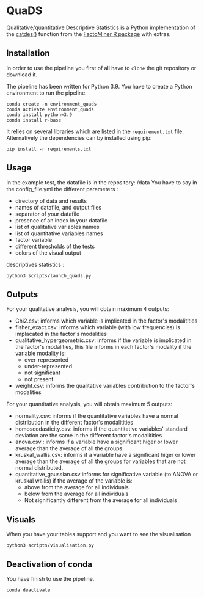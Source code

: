 # QuaDS

Qualitative/quantitative Descriptive Statistics is a Python implementation of the [catdes()](http://factominer.free.fr/factomethods/description-des-modalites.html) function from the [FactoMiner R package](http://factominer.free.fr) with extras.

## Installation
In order to use the pipeline you first of all have to `clone` the git
repository or download it.

The pipeline has been written for Python 3.9. 
You have to create a Python environment to run the pipeline.

    conda create -n environment_quads
    conda activate environment_quads
    conda install python=3.9
    conda install r-base

It relies on several libraries which are listed in the `requirement.txt` file.
Alternatively the dependencies can by installed using pip:

    pip install -r requirements.txt

## Usage
In the example test, the datafile is in the repository: /data
You have to say in the config_file.yml the different parameters :
  - directory of data and results
  - names of datafile, and output files
  - separator of your datafile
  - presence of an index in your datafile
  - list of qualitative variables names
  - list of quantitative variables names
  - factor variable
  - different thresholds of the tests
  - colors of the visual output

descriptives statistics :

    python3 scripts/launch_quads.py

## Outputs 
For your qualitative analysis, you will obtain maximum 4 outputs:
  - Chi2.csv: informs which variable is implicated in the factor's modalitities
  - fisher_exact.csv: informs which variable (with low frequencies) is implacated in the factor's modalities  
  - qualitative_hypergeometric.csv: informs if the variable is implicated in the factor's     modalities, this file informs in each factor's modality if the variable modality is:
    - over-represented
    - under-represented
    - not significant
    - not present
  - weight.csv: informs the qualitative variables contribution to the factor's modalities
  
For your quantitative analysis, you will obtain maximum 5 outputs: 
  - normality.csv: informs if the quantitative variables have a normal distribution in the different factor's modalitities 
  - homoscedasticity.csv: informs if the quantitative variables' standard deviation are the same in the different factor's modalitities 
  - anova.csv : informs if a variable have a significant higer or lower average than the average of all the groups.
  - kruskal_wallis.csv: informs if a variable have a significant higer or lower average than the average of all the groups for variables that are not normal distributed.
  - quantitative_gaussian.csv informs for significative variable (to ANOVA or kruskal wallis) if the average of the variable is:
    - above from the average for all individuals
    - below from the average for all individuals
    - Not significantly different from the average for all individuals


## Visuals
When you have your tables support and you want to see the visualisation

    python3 scripts/visualisation.py


## Deactivation of conda
You have finish to use the pipeline.

    conda deactivate
